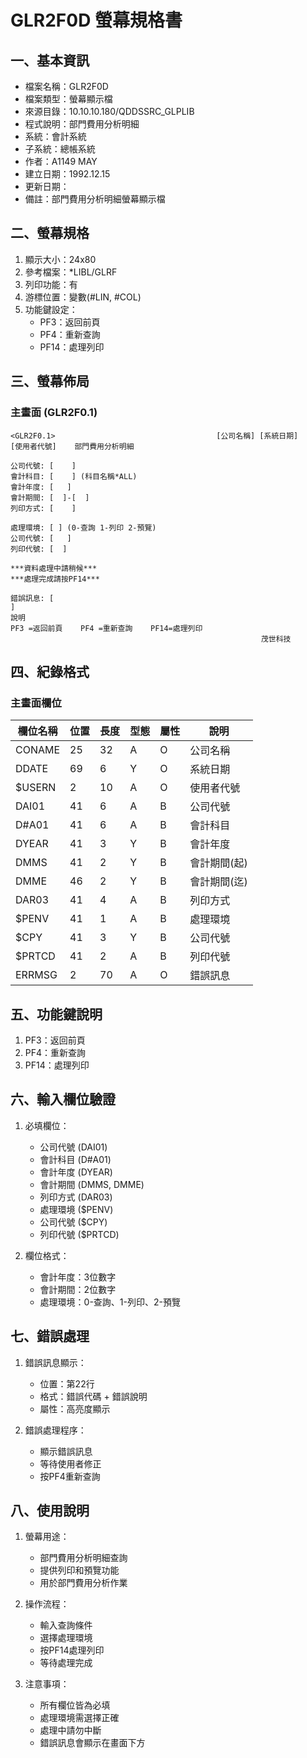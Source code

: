 # GLR2F0D 螢幕規格書

## 一、基本資訊
- 檔案名稱：GLR2F0D
- 檔案類型：螢幕顯示檔
- 來源目錄：10.10.10.180/QDDSSRC_GLPLIB
- 程式說明：部門費用分析明細
- 系統：會計系統
- 子系統：總帳系統
- 作者：A1149 MAY
- 建立日期：1992.12.15
- 更新日期：
- 備註：部門費用分析明細螢幕顯示檔

## 二、螢幕規格
1. 顯示大小：24x80
2. 參考檔案：*LIBL/GLRF
3. 列印功能：有
4. 游標位置：變數(#LIN, #COL)
5. 功能鍵設定：
   - PF3：返回前頁
   - PF4：重新查詢
   - PF14：處理列印

## 三、螢幕佈局

### 主畫面 (GLR2F0.1)
```
<GLR2F0.1>                                    [公司名稱] [系統日期]
[使用者代號]    部門費用分析明細

公司代號: [    ]
會計科目: [    ] (科目名稱*ALL)
會計年度: [   ]
會計期間: [  ]-[  ]
列印方式: [    ]

處理環境: [ ] (0-查詢 1-列印 2-預覽)
公司代號: [   ]
列印代號: [  ]

***資料處理中請稍候***
***處理完成請按PF14***

錯誤訊息: [                                                                      ]
說明
PF3 =返回前頁    PF4 =重新查詢    PF14=處理列印
                                                        茂世科技
```

## 四、紀錄格式

### 主畫面欄位
| 欄位名稱 | 位置 | 長度 | 型態 | 屬性 | 說明 |
|---------|------|------|------|------|------|
| CONAME | 25 | 32 | A | O | 公司名稱 |
| DDATE | 69 | 6 | Y | O | 系統日期 |
| $USERN | 2 | 10 | A | O | 使用者代號 |
| DAI01 | 41 | 6 | A | B | 公司代號 |
| D#A01 | 41 | 6 | A | B | 會計科目 |
| DYEAR | 41 | 3 | Y | B | 會計年度 |
| DMMS | 41 | 2 | Y | B | 會計期間(起) |
| DMME | 46 | 2 | Y | B | 會計期間(迄) |
| DAR03 | 41 | 4 | A | B | 列印方式 |
| $PENV | 41 | 1 | A | B | 處理環境 |
| $CPY | 41 | 3 | Y | B | 公司代號 |
| $PRTCD | 41 | 2 | A | B | 列印代號 |
| ERRMSG | 2 | 70 | A | O | 錯誤訊息 |

## 五、功能鍵說明
1. PF3：返回前頁
2. PF4：重新查詢
3. PF14：處理列印

## 六、輸入欄位驗證
1. 必填欄位：
   - 公司代號 (DAI01)
   - 會計科目 (D#A01)
   - 會計年度 (DYEAR)
   - 會計期間 (DMMS, DMME)
   - 列印方式 (DAR03)
   - 處理環境 ($PENV)
   - 公司代號 ($CPY)
   - 列印代號 ($PRTCD)

2. 欄位格式：
   - 會計年度：3位數字
   - 會計期間：2位數字
   - 處理環境：0-查詢、1-列印、2-預覽

## 七、錯誤處理
1. 錯誤訊息顯示：
   - 位置：第22行
   - 格式：錯誤代碼 + 錯誤說明
   - 屬性：高亮度顯示

2. 錯誤處理程序：
   - 顯示錯誤訊息
   - 等待使用者修正
   - 按PF4重新查詢

## 八、使用說明
1. 螢幕用途：
   - 部門費用分析明細查詢
   - 提供列印和預覽功能
   - 用於部門費用分析作業

2. 操作流程：
   - 輸入查詢條件
   - 選擇處理環境
   - 按PF14處理列印
   - 等待處理完成

3. 注意事項：
   - 所有欄位皆為必填
   - 處理環境需選擇正確
   - 處理中請勿中斷
   - 錯誤訊息會顯示在畫面下方 